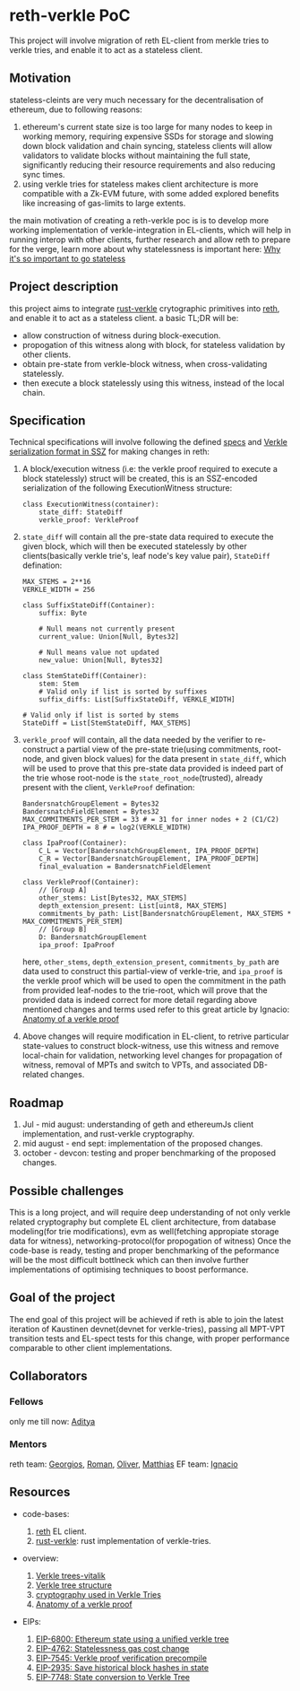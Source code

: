 # reth-verkle PoC
This project will involve migration of reth EL-client from merkle tries to verkle tries, and enable it to act as a stateless client.


## Motivation

stateless-cleints are very much necessary for the decentralisation of ethereum, due to following reasons:

1. ethereum's current state size is too large for many nodes to keep in working memory, requiring expensive SSDs for storage and slowing down block validation and chain syncing, stateless clients will allow validators to validate blocks without maintaining the full state, significantly reducing their resource requirements and also reducing sync times.
2. using verkle tries for stateless makes client architecture is more compatible with a Zk-EVM future, with some added explored benefits like increasing of gas-limits to large extents.

the main motivation of creating a reth-verkle poc is is to develop more working implementation of verkle-integration in EL-clients, which will help in running interop with other clients, further research and allow reth to prepare for the verge, learn more about why statelessness is important here: [Why it's so important to go stateless](https://dankradfeist.de/ethereum/2021/02/14/why-stateless.html#fnref:3)

## Project description

this project aims to integrate [rust-verkle](https://github.com/crate-crypto/rust-verkle) crytographic primitives into [reth](https://github.com/paradigmxyz/reth), and enable it to act as a stateless client.
a basic TL;DR will be:
* allow construction of witness during block-execution.
* propogation of this witness along with block, for stateless validation by other clients.
* obtain pre-state from verkle-block witness, when cross-validating statelessly.
* then execute a block statelessly using this witness, instead of the local chain.

## Specification

Technical specifications will involve following the defined [specs](https://notes.ethereum.org/@vbuterin/verkle_tree_eip#Header-values) and [Verkle serialization format in SSZ](https://notes.ethereum.org/Si5tEWlMTYerkhG3fOIAMQ) for making changes in reth:
1. A block/execution witness (i.e: the verkle proof required to execute a block statelessly) struct will be created, this is an SSZ-encoded serialization of the following ExecutionWitness structure:
    ```
    class ExecutionWitness(container):
        state_diff: StateDiff
        verkle_proof: VerkleProof
    ```
2. `state_diff` will contain all the pre-state data required to execute the given block, which will then be executed statelessly by other clients(basically verkle trie's, leaf node's key value pair), `StateDiff` defination:

    ```
    MAX_STEMS = 2**16
    VERKLE_WIDTH = 256

    class SuffixStateDiff(Container):
        suffix: Byte

        # Null means not currently present
        current_value: Union[Null, Bytes32]

        # Null means value not updated
        new_value: Union[Null, Bytes32]

    class StemStateDiff(Container):
        stem: Stem
        # Valid only if list is sorted by suffixes
        suffix_diffs: List[SuffixStateDiff, VERKLE_WIDTH]

    # Valid only if list is sorted by stems
    StateDiff = List[StemStateDiff, MAX_STEMS]
    ```
3. `verkle_proof` will contain, all the data needed by the verifier to re-construct a partial view of the pre-state trie(using commitments, root-node, and given block values) for the data present in `state_diff`, which will be used to prove that this pre-state data provided is indeed part of the trie whose root-node is the `state_root_node`(trusted), already present with the client, `VerkleProof` defination:

    ```
    BandersnatchGroupElement = Bytes32
    BandersnatchFieldElement = Bytes32
    MAX_COMMITMENTS_PER_STEM = 33 # = 31 for inner nodes + 2 (C1/C2)
    IPA_PROOF_DEPTH = 8 # = log2(VERKLE_WIDTH)

    class IpaProof(Container):
        C_L = Vector[BandersnatchGroupElement, IPA_PROOF_DEPTH]
        C_R = Vector[BandersnatchGroupElement, IPA_PROOF_DEPTH]
        final_evaluation = BandersnatchFieldElement

    class VerkleProof(Container):
        // [Group A]
        other_stems: List[Bytes32, MAX_STEMS]
        depth_extension_present: List[uint8, MAX_STEMS]
        commitments_by_path: List[BandersnatchGroupElement, MAX_STEMS * MAX_COMMITMENTS_PER_STEM]
        // [Group B]
        D: BandersnatchGroupElement
        ipa_proof: IpaProof
    ```
    here, `other_stems`, `depth_extension_present`, `commitments_by_path` are data used to construct this partial-view of verkle-trie, and `ipa_proof` is the verkle proof which will be used to open the commitment in the path from provided leaf-nodes to the trie-root, which will prove that the provided data is indeed correct
    for more detail regarding above mentioned changes and terms used refer to this great article by Ignacio: [Anatomy of a verkle proof](https://ihagopian.com/posts/anatomy-of-a-verkle-proof)

4. Above changes will require modification in EL-client, to retrive particular state-values to construct block-witness, use this witness and remove local-chain for validation, networking level changes for propagation of witness, removal of MPTs and switch to VPTs, and associated DB-related changes.




## Roadmap

1. Jul - mid august: understanding of geth and ethereumJs client implementation, and rust-verkle cryptography.
2. mid august - end sept: implementation of the proposed changes.
3. october - devcon: testing and proper benchmarking of the proposed changes.

## Possible challenges

This is a long project, and will require deep understanding of not only verkle related cryptography but complete EL client architecture, from database modeling(for trie modifications), evm as well(fetching appropiate storage data for witness), networking-protocol(for propogation of witness)
Once the code-base is ready, testing and proper benchmarking of the peformance will be the most difficult bottlneck which can then involve further implementations of optimising techniques to boost performance.

## Goal of the project

The end goal of this project will be achieved if reth is able to join the latest iteration of Kaustinen devnet(devnet for verkle-tries), passing all MPT-VPT transition tests and EL-spect tests for this change, with proper performance comparable to other client implementations.

## Collaborators

### Fellows 

only me till now: [Aditya](https://github.com/1010adigupta) 

### Mentors

reth team: [Georgios](https://github.com/gakonst), [Roman](https://github.com/rkrasiuk), [Oliver](https://github.com/onbjerg), [Matthias](https://github.com/mattsse)
EF team: [Ignacio](https://github.com/jsign)

## Resources

* code-bases:
    1. [reth](https://github.com/paradigmxyz/reth) EL client.
    2. [rust-verkle](https://github.com/crate-crypto/rust-verkle): rust implementation of verkle-tries.

* overview:
    1. [Verkle trees-vitalik](https://vitalik.eth.limo/general/2021/06/18/verkle.html)
    2. [Verkle tree structure](https://blog.ethereum.org/2021/12/02/verkle-tree-structure)
    3. [cryptography used in Verkle Tries](https://hackmd.io/PgsD0I0dQHOGuDx7D6o-dg#Cryptography-used-in-Verkle-Tries)
    4. [Anatomy of a verkle proof](https://ihagopian.com/posts/anatomy-of-a-verkle-proof)

* EIPs:
    1. [EIP-6800: Ethereum state using a unified verkle tree](https://github.com/ethereum/EIPs/pull/6800)
    2. [EIP-4762: Statelessness gas cost change](https://eips.ethereum.org/EIPS/eip-4762)
    3. [EIP-7545: Verkle proof verification precompile
](https://github.com/ethereum/EIPs/pull/7926)
    4. [EIP-2935: Save historical block hashes in state](https://eips.ethereum.org/EIPS/eip-2935)
    5. [EIP-7748: State conversion to Verkle Tree](https://github.com/ethereum/EIPs/pull/8752)
